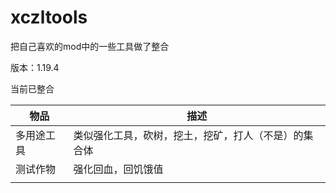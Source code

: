 # xczltools



把自己喜欢的mod中的一些工具做了整合

版本：1.19.4



当前已整合

| 物品       | 描述                                                 |
| ---------- | ---------------------------------------------------- |
| 多用途工具 | 类似强化工具，砍树，挖土，挖矿，打人（不是）的集合体 |
| 测试作物   | 强化回血，回饥饿值                                   |
|            |                                                      |

